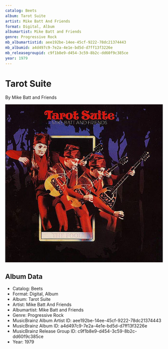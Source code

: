```yaml
---
catalog: Beets
album: Tarot Suite
artist: Mike Batt And Friends
format: Digital, Album
albumartist: Mike Batt and Friends
genre: Progressive Rock
mb_albumartistid: aee192be-14ee-45cf-9222-78dc21374443
mb_albumid: a4d497c9-7e2a-4e1e-bd5d-d7ff13f3226e
mb_releasegroupid: c9f1b8e9-d454-3c59-8b2c-dd60f9c385ce
year: 1979
---
```


# Tarot Suite

By Mike Batt and Friends

![](../../assets/beetscovers/Mike_Batt_And_Friends-Tarot_Suite.jpg)

## Album Data

- Catalog: Beets
- Format: Digital, Album
- Album: Tarot Suite
- Artist: Mike Batt And Friends
- Albumartist: Mike Batt and Friends
- Genre: Progressive Rock
- MusicBrainz Album Artist ID: aee192be-14ee-45cf-9222-78dc21374443
- MusicBrainz Album ID: a4d497c9-7e2a-4e1e-bd5d-d7ff13f3226e
- MusicBrainz Release Group ID: c9f1b8e9-d454-3c59-8b2c-dd60f9c385ce
- Year: 1979

